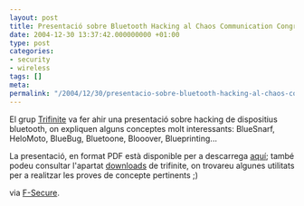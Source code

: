 ```yaml
---
layout: post
title: Presentació sobre Bluetooth Hacking al Chaos Communication Congres
date: 2004-12-30 13:37:42.000000000 +01:00
type: post
categories:
- security
- wireless
tags: []
meta:
permalink: "/2004/12/30/presentacio-sobre-bluetooth-hacking-al-chaos-communication-congres/"
---
```

El grup [Trifinite](http://trifinite.org/) va fer ahir una presentació sobre hacking de dispositius bluetooth, on expliquen alguns conceptes molt interessants: BlueSnarf, HeloMoto, BlueBug, Bluetoone, Blooover, Blueprinting...

La presentació, en format PDF està disponible per a descarrega [aquí](http://trifinite.org/Downloads/21c3_Bluetooth_Hacking.pdf); també podeu consultar l'apartat [downloads](http://trifinite.org/trifinite_downloads.html) de trifinite, on trovareu algunes utilitats per a realitzar les proves de concepte pertinents ;)

via [F-Secure](http://www.f-secure.com/weblog/#00000419).

